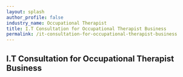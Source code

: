 ```yaml
---
layout: splash 
author_profile: false 
industry_name: Occupational Therapist
title: I.T Consultation for Occupational Therapist Business
permalink: /it-consultation-for-occupational-therapist-business
---
```


## I.T Consultation for Occupational Therapist Business